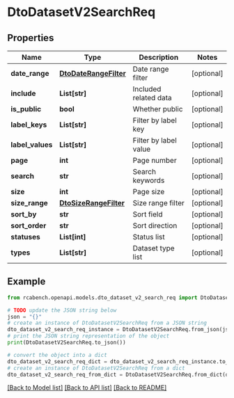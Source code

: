# DtoDatasetV2SearchReq


## Properties

Name | Type | Description | Notes
------------ | ------------- | ------------- | -------------
**date_range** | [**DtoDateRangeFilter**](DtoDateRangeFilter.md) | Date range filter | [optional] 
**include** | **List[str]** | Included related data | [optional] 
**is_public** | **bool** | Whether public | [optional] 
**label_keys** | **List[str]** | Filter by label key | [optional] 
**label_values** | **List[str]** | Filter by label value | [optional] 
**page** | **int** | Page number | [optional] 
**search** | **str** | Search keywords | [optional] 
**size** | **int** | Page size | [optional] 
**size_range** | [**DtoSizeRangeFilter**](DtoSizeRangeFilter.md) | Size range filter | [optional] 
**sort_by** | **str** | Sort field | [optional] 
**sort_order** | **str** | Sort direction | [optional] 
**statuses** | **List[int]** | Status list | [optional] 
**types** | **List[str]** | Dataset type list | [optional] 

## Example

```python
from rcabench.openapi.models.dto_dataset_v2_search_req import DtoDatasetV2SearchReq

# TODO update the JSON string below
json = "{}"
# create an instance of DtoDatasetV2SearchReq from a JSON string
dto_dataset_v2_search_req_instance = DtoDatasetV2SearchReq.from_json(json)
# print the JSON string representation of the object
print(DtoDatasetV2SearchReq.to_json())

# convert the object into a dict
dto_dataset_v2_search_req_dict = dto_dataset_v2_search_req_instance.to_dict()
# create an instance of DtoDatasetV2SearchReq from a dict
dto_dataset_v2_search_req_from_dict = DtoDatasetV2SearchReq.from_dict(dto_dataset_v2_search_req_dict)
```
[[Back to Model list]](../README.md#documentation-for-models) [[Back to API list]](../README.md#documentation-for-api-endpoints) [[Back to README]](../README.md)


